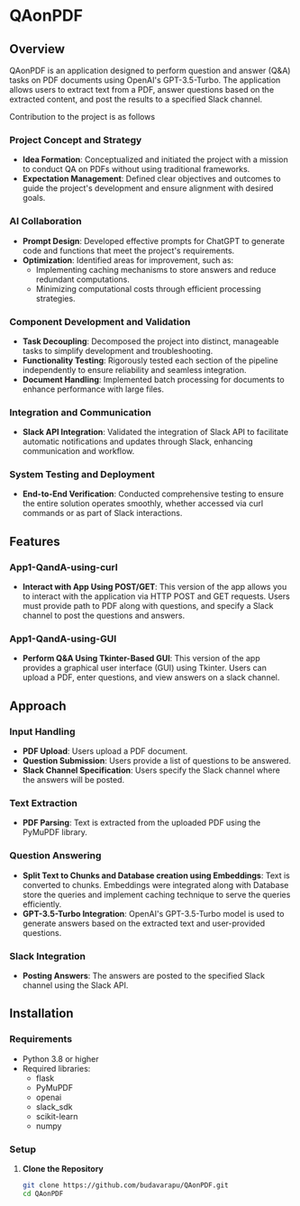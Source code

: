 # QAonPDF

## Overview
QAonPDF is an application designed to perform question and answer (Q&A) tasks on PDF documents using OpenAI's GPT-3.5-Turbo. The application allows users to extract text from a PDF, answer questions based on the extracted content, and post the results to a specified Slack channel.

Contribution to the project is as follows 
### **Project Concept and Strategy**

- **Idea Formation**: Conceptualized and initiated the project with a mission to conduct QA on PDFs without using traditional frameworks.
- **Expectation Management**: Defined clear objectives and outcomes to guide the project's development and ensure alignment with desired goals.

### **AI Collaboration**
- **Prompt Design**: Developed effective prompts for ChatGPT to generate code and functions that meet the project's requirements.
- **Optimization**: Identified areas for improvement, such as:
  - Implementing caching mechanisms to store answers and reduce redundant computations.
  - Minimizing computational costs through efficient processing strategies.

### **Component Development and Validation**
- **Task Decoupling**: Decomposed the project into distinct, manageable tasks to simplify development and troubleshooting.
- **Functionality Testing**: Rigorously tested each section of the pipeline independently to ensure reliability and seamless integration.
- **Document Handling**: Implemented batch processing for documents to enhance performance with large files.

### **Integration and Communication**
- **Slack API Integration**: Validated the integration of Slack API to facilitate automatic notifications and updates through Slack, enhancing communication and workflow.
  
### **System Testing and Deployment**

- **End-to-End Verification**: Conducted comprehensive testing to ensure the entire solution operates smoothly, whether accessed via curl commands or as part of Slack interactions.

## Features

### App1-QandA-using-curl
- **Interact with App Using POST/GET**: This version of the app allows you to interact with the application via HTTP POST and GET requests. Users must provide path to PDF along with questions, and specify a Slack channel to post the questions and answers.

### App1-QandA-using-GUI
- **Perform Q&A Using Tkinter-Based GUI**: This version of the app provides a graphical user interface (GUI) using Tkinter. Users can upload a PDF, enter questions, and view answers on a slack channel.

## Approach

### Input Handling
- **PDF Upload**: Users upload a PDF document.
- **Question Submission**: Users provide a list of questions to be answered.
- **Slack Channel Specification**: Users specify the Slack channel where the answers will be posted.

### Text Extraction
- **PDF Parsing**: Text is extracted from the uploaded PDF using the PyMuPDF library.

### Question Answering
- **Split Text to Chunks and Database creation using Embeddings**: Text is converted to chunks. Embeddings were integrated along with Database store the queries and implement caching technique to serve the queries efficiently.
- **GPT-3.5-Turbo Integration**: OpenAI's GPT-3.5-Turbo model is used to generate answers based on the extracted text and user-provided questions.

### Slack Integration
- **Posting Answers**: The answers are posted to the specified Slack channel using the Slack API.

## Installation

### Requirements
- Python 3.8 or higher
- Required libraries:
  - flask
  - PyMuPDF
  - openai
  - slack_sdk
  - scikit-learn
  - numpy

### Setup

1. **Clone the Repository**
   ```bash
   git clone https://github.com/budavarapu/QAonPDF.git
   cd QAonPDF
